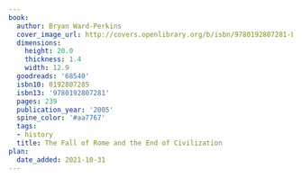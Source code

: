 ```yaml
---
book:
  author: Bryan Ward-Perkins
  cover_image_url: http://covers.openlibrary.org/b/isbn/9780192807281-L.jpg
  dimensions:
    height: 20.0
    thickness: 1.4
    width: 12.9
  goodreads: '68540'
  isbn10: 0192807285
  isbn13: '9780192807281'
  pages: 239
  publication_year: '2005'
  spine_color: '#aa7767'
  tags:
  - history
  title: The Fall of Rome and the End of Civilization
plan:
  date_added: 2021-10-31
---
```

